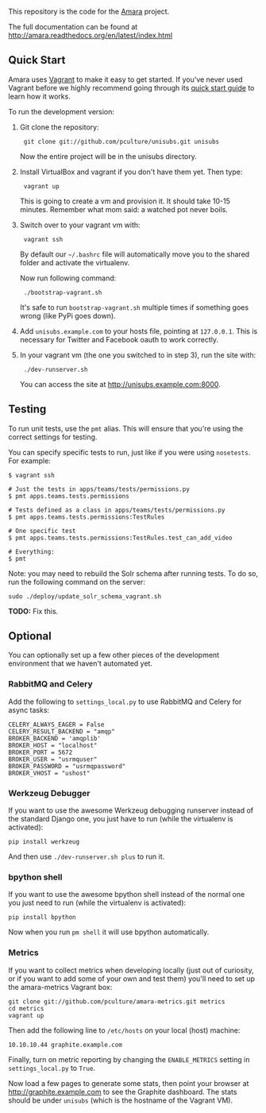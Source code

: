 This repository is the code for the [Amara][] project.

The full documentation can be found at
http://amara.readthedocs.org/en/latest/index.html

[Amara]: http://universalsubtitles.org

Quick Start
-----------

Amara uses [Vagrant][] to make it easy to get started.  If you've
never used Vagrant before we highly recommend going through its [quick start
guide][vagrant-guide] to learn how it works.

[Vagrant]: http://vagrantup.com/
[vagrant-guide]: http://vagrantup.com/docs/getting-started/index.html

To run the development version:

1. Git clone the repository:

        git clone git://github.com/pculture/unisubs.git unisubs

   Now the entire project will be in the unisubs directory.

2. Install VirtualBox and vagrant if you don't have them yet. Then type:

        vagrant up

   This is going to create a vm and provision it. It should take 10-15 minutes.
   Remember what mom said: a watched pot never boils.

3. Switch over to your vagrant vm with:

        vagrant ssh

   By default our `~/.bashrc` file will automatically move you to the shared
   folder and activate the virtualenv.

   Now run following command:

        ./bootstrap-vagrant.sh

   It's safe to run `bootstrap-vagrant.sh` multiple times if something goes
   wrong (like PyPi goes down).

4. Add `unisubs.example.com` to your hosts file, pointing at `127.0.0.1`.  This
   is necessary for Twitter and Facebook oauth to work correctly.

5. In your vagrant vm (the one you switched to in step 3), run the site with:

        ./dev-runserver.sh

   You can access the site at <http://unisubs.example.com:8000>.

Testing
-------

To run unit tests, use the `pmt` alias.  This will ensure that you're using the
correct settings for testing.

You can specify specific tests to run, just like if you were using `nosetests`.
For example:

    $ vagrant ssh

    # Just the tests in apps/teams/tests/permissions.py
    $ pmt apps.teams.tests.permissions

    # Tests defined as a class in apps/teams/tests/permissions.py
    $ pmt apps.teams.tests.permissions:TestRules

    # One specific test
    $ pmt apps.teams.tests.permissions:TestRules.test_can_add_video

    # Everything:
    $ pmt

Note: you may need to rebuild the Solr schema after running tests.  To do so,
run the following command on the server:

    sudo ./deploy/update_solr_schema_vagrant.sh

**TODO:** Fix this.

Optional
--------

You can optionally set up a few other pieces of the development environment that
we haven't automated yet.

### RabbitMQ and Celery

Add the following to `settings_local.py` to use RabbitMQ and Celery for async
tasks:

    CELERY_ALWAYS_EAGER = False
    CELERY_RESULT_BACKEND = "amqp"
    BROKER_BACKEND = 'amqplib'
    BROKER_HOST = "localhost"
    BROKER_PORT = 5672
    BROKER_USER = "usrmquser"
    BROKER_PASSWORD = "usrmqpassword"
    BROKER_VHOST = "ushost"

### Werkzeug Debugger

If you want to use the awesome Werkzeug debugging runserver instead of the
standard Django one, you just have to run (while the virtualenv is activated):

    pip install werkzeug

And then use `./dev-runserver.sh plus` to run it.

### bpython shell

If you want to use the awesome bpython shell instead of the normal one you just
need to run (while the virtualenv is activated):

    pip install bpython

Now when you run `pm shell` it will use bpython automatically.

### Metrics

If you want to collect metrics when developing locally (just out of curiosity,
or if you want to add some of your own and test them) you'll need to set up the
amara-metrics Vagrant box:

    git clone git://github.com/pculture/amara-metrics.git metrics
    cd metrics
    vagrant up

Then add the following line to `/etc/hosts` on your local (host) machine:

    10.10.10.44	graphite.example.com

Finally, turn on metric reporting by changing the `ENABLE_METRICS` setting in
`settings_local.py` to `True`.

Now load a few pages to generate some stats, then point your browser at
<http://graphite.example.com> to see the Graphite dashboard.  The stats should
be under `unisubs` (which is the hostname of the Vagrant VM).

